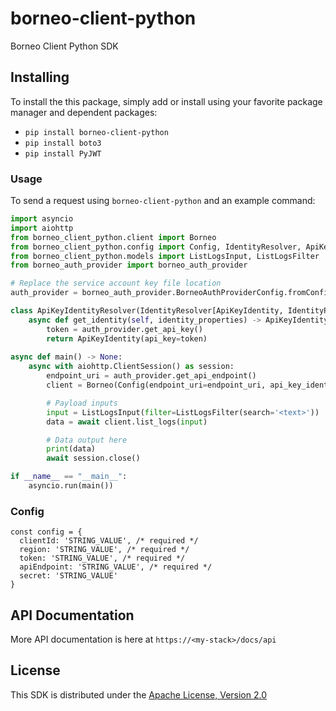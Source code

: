 # borneo-client-python

Borneo Client Python SDK

## Installing

To install the this package, simply add or install using your favorite package manager and dependent packages:

- `pip install borneo-client-python`
- `pip install boto3`
- `pip install PyJWT`

### Usage

To send a request using `borneo-client-python` and an example command:

```python
import asyncio
import aiohttp
from borneo_client_python.client import Borneo
from borneo_client_python.config import Config, IdentityResolver, ApiKeyIdentity, IdentityProperties, ApiKeyIdentity
from borneo_client_python.models import ListLogsInput, ListLogsFilter
from borneo_auth_provider import borneo_auth_provider

# Replace the service account key file location
auth_provider = borneo_auth_provider.BorneoAuthProviderConfig.fromConfigFile('../Borneo-Service-Account-Token.json')

class ApiKeyIdentityResolver(IdentityResolver[ApiKeyIdentity, IdentityProperties]):
    async def get_identity(self, identity_properties) -> ApiKeyIdentity:
        token = auth_provider.get_api_key()
        return ApiKeyIdentity(api_key=token)
        
async def main() -> None:
    async with aiohttp.ClientSession() as session:
        endpoint_uri = auth_provider.get_api_endpoint()
        client = Borneo(Config(endpoint_uri=endpoint_uri, api_key_identity_resolver=ApiKeyIdentityResolver(), retry_strategy=None))

        # Payload inputs
        input = ListLogsInput(filter=ListLogsFilter(search='<text>'))
        data = await client.list_logs(input)

        # Data output here
        print(data)
        await session.close()

if __name__ == "__main__":
    asyncio.run(main())
```

### Config
```
const config = {
  clientId: 'STRING_VALUE', /* required */
  region: 'STRING_VALUE', /* required */
  token: 'STRING_VALUE', /* required */
  apiEndpoint: 'STRING_VALUE', /* required */
  secret: 'STRING_VALUE'
}
```

## API Documentation

More API documentation is here at `https://<my-stack>/docs/api`

## License

This SDK is distributed under the [Apache License, Version 2.0](http://www.apache.org/licenses/LICENSE-2.0)
